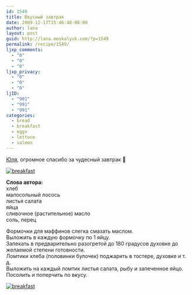 ```yaml
---
id: 1549
title: Вкусный завтрак
date: 2009-12-17T15:46:48-08:00
author: lana
layout: post
guid: http://lana.moskalyuk.com/?p=1549
permalink: /recipe/1549/
ljxp_comments:
  - "0"
  - "0"
  - "0"
ljxp_privacy:
  - "0"
  - "0"
  - "0"
ljID:
  - "991"
  - "991"
  - "991"
categories:
  - bread
  - breakfast
  - eggs
  - lettuce
  - salmon
---
```

[Юля](http://laperla-foto.livejournal.com/51774.html#cutid1), огромное спасибо за чудесный завтрак 🙂

<a class="flickr-image alignnone" title="breakfast" href="http://www.flickr.com/photos/67405678@N00/4187007322/" target="_blank"><img src="http://farm3.static.flickr.com/2772/4187007322_b34d1d71d9.jpg" alt="breakfast" /></a>

**Слова автора:**  
хлеб  
малосольный лосось  
листья салата  
яйца  
сливочное (растительное) масло  
соль, перец

Формочки для маффинов слегка смазать маслом.  
Выложить в каждую формочку по 1 яйцу.  
Запекать в предварительно разогретой до 180 градусов духовке до желаемой степени готовности.  
Ломтики хлеба (половинки булочек) поджарить в тостере, духовке и т. д.  
Выложить на каждый ломтик листья салата, рыбу и запеченное яйцо.  
Посолить и поперчить по вкусу.

<a class="flickr-image alignnone" title="breakfast" href="http://www.flickr.com/photos/67405678@N00/4186245777/" target="_blank"><img src="http://farm3.static.flickr.com/2521/4186245777_47a029c6bc.jpg" alt="breakfast" /></a>